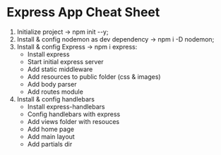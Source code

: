 # Express App Cheat Sheet

1. Initialize project -> npm init --y;
2. Install & config nodemon as dev dependency -> npm i -D nodemon;
3. Install & config Express -> npm i express:
    * Install express
    * Start initial express server
    * Add static middleware
    * Add resources to public folder (css & images)
    * Add body parser
    * Add routes module
4. Install & config handlebars 
    * Install express-handlebars
    * Config handlebars with express
    * Add views folder with resouces
    * Add home page
    * Add main layout
    * Add partials dir
    

